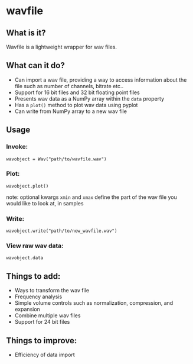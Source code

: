 # wavfile
## What is it?
Wavfile is a lightweight wrapper for wav files.

## What can it do?
* Can import a wav file, providing a way to access information about the file such as number of channels, bitrate etc..
* Support for 16 bit files and 32 bit floating point files
* Presents wav data as a NumPy array within the `data` property
* Has a `plot()` method to plot wav data using pyplot
* Can write from NumPy array to a new wav file

## Usage
### Invoke:
    wavobject = Wav("path/to/wavfile.wav")
### Plot:
    wavobject.plot()
note: optional kwargs `xmin` and `xmax` define the part of the wav file you would like to look at, in samples
### Write:
    wavobject.write("path/to/new_wavfile.wav")
### View raw wav data:
    wavobject.data

## Things to add:
* Ways to transform the wav file
* Frequency analysis
* Simple volume controls such as normalization, compression, and expansion
* Combine multiple wav files
* Support for 24 bit files

## Things to improve:
* Efficiency of data import
